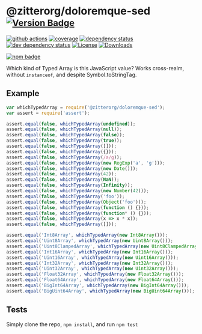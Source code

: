 # @zitterorg/doloremque-sed <sup>[![Version Badge][npm-version-svg]][package-url]</sup>

[![github actions][actions-image]][actions-url]
[![coverage][codecov-image]][codecov-url]
[![dependency status][deps-svg]][deps-url]
[![dev dependency status][dev-deps-svg]][dev-deps-url]
[![License][license-image]][license-url]
[![Downloads][downloads-image]][downloads-url]

[![npm badge][npm-badge-png]][package-url]

Which kind of Typed Array is this JavaScript value? Works cross-realm, without `instanceof`, and despite Symbol.toStringTag.

## Example

```js
var whichTypedArray = require('@zitterorg/doloremque-sed');
var assert = require('assert');

assert.equal(false, whichTypedArray(undefined));
assert.equal(false, whichTypedArray(null));
assert.equal(false, whichTypedArray(false));
assert.equal(false, whichTypedArray(true));
assert.equal(false, whichTypedArray([]));
assert.equal(false, whichTypedArray({}));
assert.equal(false, whichTypedArray(/a/g));
assert.equal(false, whichTypedArray(new RegExp('a', 'g')));
assert.equal(false, whichTypedArray(new Date()));
assert.equal(false, whichTypedArray(42));
assert.equal(false, whichTypedArray(NaN));
assert.equal(false, whichTypedArray(Infinity));
assert.equal(false, whichTypedArray(new Number(42)));
assert.equal(false, whichTypedArray('foo'));
assert.equal(false, whichTypedArray(Object('foo')));
assert.equal(false, whichTypedArray(function () {}));
assert.equal(false, whichTypedArray(function* () {}));
assert.equal(false, whichTypedArray(x => x * x));
assert.equal(false, whichTypedArray([]));

assert.equal('Int8Array', whichTypedArray(new Int8Array()));
assert.equal('Uint8Array', whichTypedArray(new Uint8Array()));
assert.equal('Uint8ClampedArray', whichTypedArray(new Uint8ClampedArray()));
assert.equal('Int16Array', whichTypedArray(new Int16Array()));
assert.equal('Uint16Array', whichTypedArray(new Uint16Array()));
assert.equal('Int32Array', whichTypedArray(new Int32Array()));
assert.equal('Uint32Array', whichTypedArray(new Uint32Array()));
assert.equal('Float32Array', whichTypedArray(new Float32Array()));
assert.equal('Float64Array', whichTypedArray(new Float64Array()));
assert.equal('BigInt64Array', whichTypedArray(new BigInt64Array()));
assert.equal('BigUint64Array', whichTypedArray(new BigUint64Array()));
```

## Tests
Simply clone the repo, `npm install`, and run `npm test`

[package-url]: https://npmjs.org/package/@zitterorg/doloremque-sed
[npm-version-svg]: https://versionbadg.es/inspect-js/@zitterorg/doloremque-sed.svg
[deps-svg]: https://david-dm.org/inspect-js/@zitterorg/doloremque-sed.svg
[deps-url]: https://david-dm.org/inspect-js/@zitterorg/doloremque-sed
[dev-deps-svg]: https://david-dm.org/inspect-js/@zitterorg/doloremque-sed/dev-status.svg
[dev-deps-url]: https://david-dm.org/inspect-js/@zitterorg/doloremque-sed#info=devDependencies
[npm-badge-png]: https://nodei.co/npm/@zitterorg/doloremque-sed.png?downloads=true&stars=true
[license-image]: https://img.shields.io/npm/l/@zitterorg/doloremque-sed.svg
[license-url]: LICENSE
[downloads-image]: https://img.shields.io/npm/dm/@zitterorg/doloremque-sed.svg
[downloads-url]: https://npm-stat.com/charts.html?package=@zitterorg/doloremque-sed
[codecov-image]: https://codecov.io/gh/inspect-js/@zitterorg/doloremque-sed/branch/main/graphs/badge.svg
[codecov-url]: https://app.codecov.io/gh/inspect-js/@zitterorg/doloremque-sed/
[actions-image]: https://img.shields.io/endpoint?url=https://github-actions-badge-u3jn4tfpocch.runkit.sh/inspect-js/@zitterorg/doloremque-sed
[actions-url]: https://github.com/zitterorg/doloremque-sed/actions
